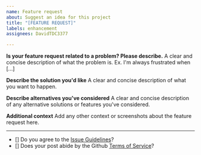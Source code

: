 ```yaml
---
name: Feature request
about: Suggest an idea for this project
title: "[FEATURE REQUEST]"
labels: enhancement
assignees: DavidTDC3377

---
```


**Is your feature request related to a problem? Please describe.**
A clear and concise description of what the problem is. Ex. I'm always frustrated when [...]

**Describe the solution you'd like**
A clear and concise description of what you want to happen.

**Describe alternatives you've considered**
A clear and concise description of any alternative solutions or features you've considered.

**Additional context**
Add any other context or screenshots about the feature request here.


***

- [] Do you agree to the [Issue Guidelines](https://github.com/DavidTheRobloxDev/GuiService/wiki/Issue-Guidelines)?
- [] Does your post abide by the Github [Terms of Service](https://github.com/terms)?
